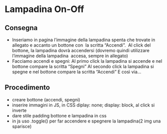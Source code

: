 Lampadina On-Off
===

## Consegna
- Inseriamo in pagina l’immagine della lampadina spenta che trovate in allegato e accanto un bottone con   la scritta “Accendi”.
 Al click del bottone, la lampadina dovrà accendersi (dovremo quindi utilizzare l’immagine della lampadina  accesa, sempre in allegato)
- Facciamo accendi e spegni:
 Al primo click la lampadina si accende e nel bottone compare la scritta “Spegni”
 Al secondo click la lampadina si spegne e nel bottone compare la scritta “Accendi”
 E così via...

## Procedimento
- creare bottone (accendi, spegni)
- inserire immagini in JS, in CSS diplay: none; display: block, al click si inverte
- dare stile padding bottone e lampadina in css
- in js uso .toggle() per far accendere e spegnere la lampadina(2 img una sparisce)
